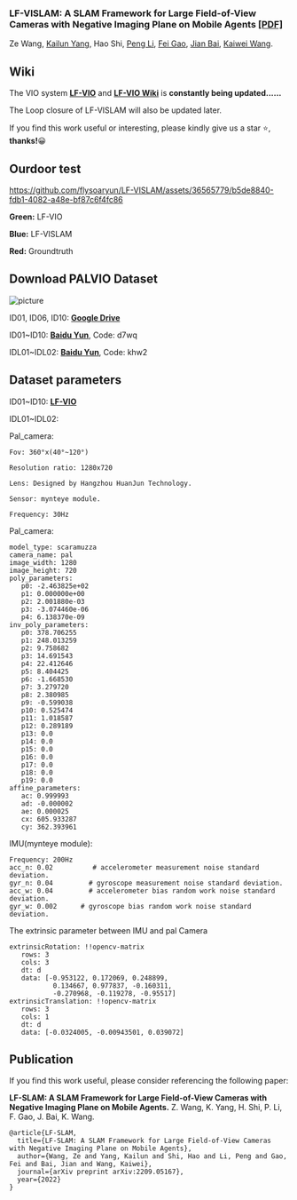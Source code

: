 ### LF-VISLAM: A SLAM Framework for Large Field-of-View Cameras with Negative Imaging Plane on Mobile Agents [[PDF]](https://arxiv.org/pdf/2209.05167.pdf)
Ze Wang, [Kailun Yang](https://yangkailun.com/), Hao Shi, [Peng Li](https://person.zju.edu.cn/en/lipeng), [Fei Gao](http://zju-fast.com/fei-gao/), [Jian Bai](https://person.zju.edu.cn/en/baijian), [Kaiwei Wang](http://wangkaiwei.org/indexeg.html).

## Wiki 
The VIO system [**LF-VIO**](https://github.com/flysoaryun/LF-VIO#readme) and [**LF-VIO Wiki**](https://github.com/flysoaryun/LF-VIO/wiki) is **constantly being updated......**

The Loop closure of LF-VISLAM will also be updated later.

If you find this work useful or interesting, please kindly give us a star :star:, **thanks!**:grinning:


## Ourdoor test



https://github.com/flysoaryun/LF-VISLAM/assets/36565779/b5de8840-fdb1-4082-a48e-bf87c6f4fc86



**Green:** LF-VIO

**Blue:** LF-VISLAM

**Red:** Groundtruth


## Download PALVIO Dataset

![picture](https://user-images.githubusercontent.com/36565779/219860393-943833dd-c83d-4ea8-b23c-7bf0fd171a47.png)

  ID01, ID06, ID10: [**Google Drive**](https://drive.google.com/drive/folders/1RdnUtMulDuhWBfAgq_CLp18EgDvTrZ89?usp=sharing)
  
  ID01~ID10: [**Baidu Yun**](https://pan.baidu.com/s/1o6TgcDwfcDIFl6n9dzsysA), Code: d7wq 
  
  IDL01~IDL02: [**Baidu Yun**](https://pan.baidu.com/s/1FZZkPCdR3odSatULG772og), Code: khw2 

## Dataset parameters
ID01~ID10: [**LF-VIO**](https://github.com/flysoaryun/LF-VIO)

IDL01~IDL02: 

Pal_camera:
```
Fov: 360°x(40°~120°)

Resolution ratio: 1280x720

Lens: Designed by Hangzhou HuanJun Technology.

Sensor: mynteye module.

Frequency: 30Hz
```

Pal_camera:
```
model_type: scaramuzza
camera_name: pal
image_width: 1280
image_height: 720
poly_parameters:
   p0: -2.463825e+02
   p1: 0.000000e+00
   p2: 2.001880e-03
   p3: -3.074460e-06
   p4: 6.138370e-09
inv_poly_parameters:
   p0: 378.706255
   p1: 248.013259
   p2: 9.758682
   p3: 14.691543
   p4: 22.412646
   p5: 8.404425
   p6: -1.668530
   p7: 3.279720
   p8: 2.380985
   p9: -0.599038
   p10: 0.525474
   p11: 1.018587
   p12: 0.289189
   p13: 0.0
   p14: 0.0
   p15: 0.0
   p16: 0.0
   p17: 0.0
   p18: 0.0 
   p19: 0.0 
affine_parameters:
   ac: 0.999993
   ad: -0.000002
   ae: 0.000025
   cx: 605.933287
   cy: 362.393961
```


IMU(mynteye module):
```
Frequency: 200Hz
acc_n: 0.02          # accelerometer measurement noise standard deviation.
gyr_n: 0.04         # gyroscope measurement noise standard deviation.    
acc_w: 0.04         # accelerometer bias random work noise standard deviation.  
gyr_w: 0.002      # gyroscope bias random work noise standard deviation.    
```

The extrinsic parameter between IMU and pal Camera
```
extrinsicRotation: !!opencv-matrix
   rows: 3
   cols: 3
   dt: d
   data: [-0.953122, 0.172069, 0.248899,
           0.134667, 0.977837, -0.160311,
           -0.270968, -0.119278, -0.95517]
extrinsicTranslation: !!opencv-matrix
   rows: 3
   cols: 1
   dt: d
   data: [-0.0324005, -0.00943501, 0.039072]
```

## Publication
If you find this work useful, please consider referencing the following paper:

**LF-SLAM: A SLAM Framework for Large Field-of-View Cameras with Negative Imaging Plane on Mobile Agents.**
Z. Wang, K. Yang, H. Shi, P. Li, F. Gao, J. Bai, K. Wang.

```
@article{LF-SLAM,
  title={LF-SLAM: A SLAM Framework for Large Field-of-View Cameras with Negative Imaging Plane on Mobile Agents},
  author={Wang, Ze and Yang, Kailun and Shi, Hao and Li, Peng and Gao, Fei and Bai, Jian and Wang, Kaiwei},
  journal={arXiv preprint arXiv:2209.05167},
  year={2022}
}
```

